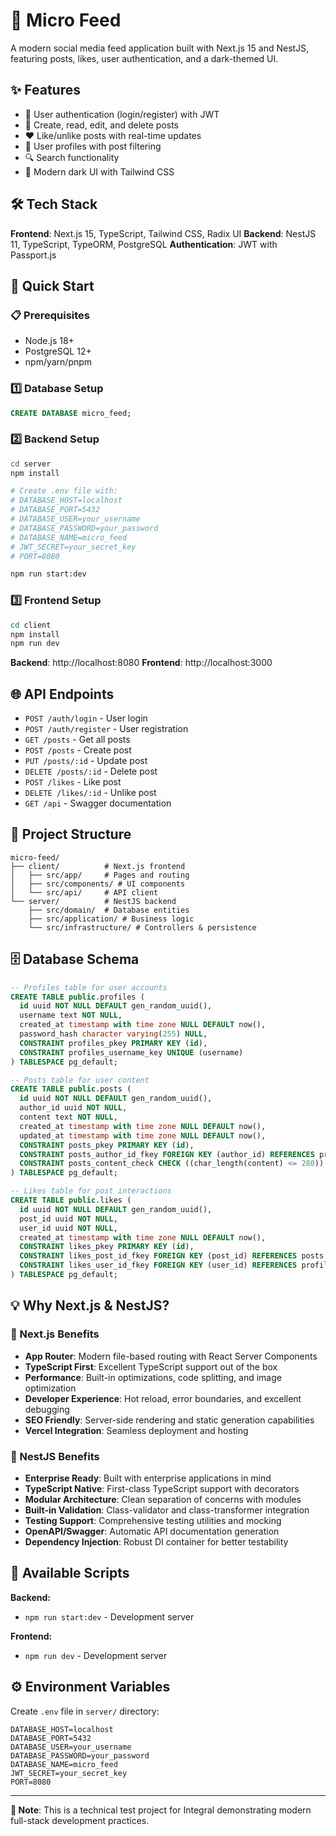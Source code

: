 # 🚀 Micro Feed

A modern social media feed application built with Next.js 15 and NestJS, featuring posts, likes, user authentication, and a dark-themed UI.

## ✨ Features

- 🔐 User authentication (login/register) with JWT
- 📝 Create, read, edit, and delete posts
- ❤️ Like/unlike posts with real-time updates
- 👤 User profiles with post filtering
- 🔍 Search functionality
- 🎨 Modern dark UI with Tailwind CSS

## 🛠️ Tech Stack

**Frontend**: Next.js 15, TypeScript, Tailwind CSS, Radix UI
**Backend**: NestJS 11, TypeScript, TypeORM, PostgreSQL
**Authentication**: JWT with Passport.js

## 🚀 Quick Start

### 📋 Prerequisites
- Node.js 18+
- PostgreSQL 12+
- npm/yarn/pnpm

### 1️⃣ Database Setup
```sql
CREATE DATABASE micro_feed;
```

### 2️⃣ Backend Setup
```bash
cd server
npm install

# Create .env file with:
# DATABASE_HOST=localhost
# DATABASE_PORT=5432
# DATABASE_USER=your_username
# DATABASE_PASSWORD=your_password
# DATABASE_NAME=micro_feed
# JWT_SECRET=your_secret_key
# PORT=8080

npm run start:dev
```

### 3️⃣ Frontend Setup
```bash
cd client
npm install
npm run dev
```

**Backend**: http://localhost:8080
**Frontend**: http://localhost:3000

## 🌐 API Endpoints

- `POST /auth/login` - User login
- `POST /auth/register` - User registration
- `GET /posts` - Get all posts
- `POST /posts` - Create post
- `PUT /posts/:id` - Update post
- `DELETE /posts/:id` - Delete post
- `POST /likes` - Like post
- `DELETE /likes/:id` - Unlike post
- `GET /api` - Swagger documentation

## 📁 Project Structure

```
micro-feed/
├── client/          # Next.js frontend
│   ├── src/app/     # Pages and routing
│   ├── src/components/ # UI components
│   └── src/api/     # API client
└── server/          # NestJS backend
    ├── src/domain/  # Database entities
    ├── src/application/ # Business logic
    └── src/infrastructure/ # Controllers & persistence
```

## 🗄️ Database Schema

```sql
-- Profiles table for user accounts
CREATE TABLE public.profiles (
  id uuid NOT NULL DEFAULT gen_random_uuid(),
  username text NOT NULL,
  created_at timestamp with time zone NULL DEFAULT now(),
  password_hash character varying(255) NULL,
  CONSTRAINT profiles_pkey PRIMARY KEY (id),
  CONSTRAINT profiles_username_key UNIQUE (username)
) TABLESPACE pg_default;

-- Posts table for user content
CREATE TABLE public.posts (
  id uuid NOT NULL DEFAULT gen_random_uuid(),
  author_id uuid NOT NULL,
  content text NOT NULL,
  created_at timestamp with time zone NULL DEFAULT now(),
  updated_at timestamp with time zone NULL DEFAULT now(),
  CONSTRAINT posts_pkey PRIMARY KEY (id),
  CONSTRAINT posts_author_id_fkey FOREIGN KEY (author_id) REFERENCES profiles (id) ON DELETE CASCADE,
  CONSTRAINT posts_content_check CHECK ((char_length(content) <= 280))
) TABLESPACE pg_default;

-- Likes table for post interactions
CREATE TABLE public.likes (
  id uuid NOT NULL DEFAULT gen_random_uuid(),
  post_id uuid NOT NULL,
  user_id uuid NOT NULL,
  created_at timestamp with time zone NULL DEFAULT now(),
  CONSTRAINT likes_pkey PRIMARY KEY (id),
  CONSTRAINT likes_post_id_fkey FOREIGN KEY (post_id) REFERENCES posts (id) ON DELETE CASCADE,
  CONSTRAINT likes_user_id_fkey FOREIGN KEY (user_id) REFERENCES profiles (id) ON DELETE CASCADE
) TABLESPACE pg_default;
```

## 💡 Why Next.js & NestJS?

### 🎯 Next.js Benefits
- **App Router**: Modern file-based routing with React Server Components
- **TypeScript First**: Excellent TypeScript support out of the box
- **Performance**: Built-in optimizations, code splitting, and image optimization
- **Developer Experience**: Hot reload, error boundaries, and excellent debugging
- **SEO Friendly**: Server-side rendering and static generation capabilities
- **Vercel Integration**: Seamless deployment and hosting

### 🚀 NestJS Benefits
- **Enterprise Ready**: Built with enterprise applications in mind
- **TypeScript Native**: First-class TypeScript support with decorators
- **Modular Architecture**: Clean separation of concerns with modules
- **Built-in Validation**: Class-validator and class-transformer integration
- **Testing Support**: Comprehensive testing utilities and mocking
- **OpenAPI/Swagger**: Automatic API documentation generation
- **Dependency Injection**: Robust DI container for better testability

## 📜 Available Scripts

**Backend:**
- `npm run start:dev` - Development server

**Frontend:**
- `npm run dev` - Development server

## ⚙️ Environment Variables

Create `.env` file in `server/` directory:
```env
DATABASE_HOST=localhost
DATABASE_PORT=5432
DATABASE_USER=your_username
DATABASE_PASSWORD=your_password
DATABASE_NAME=micro_feed
JWT_SECRET=your_secret_key
PORT=8080
```

---

**📝 Note**: This is a technical test project for Integral demonstrating modern full-stack development practices. 